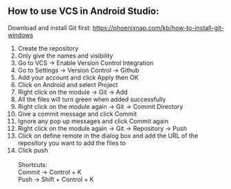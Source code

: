 ## How to use VCS in Android Studio:

Download and install Git first:
https://phoenixnap.com/kb/how-to-install-git-windows

1. Create the repository
2. Only give the names and visibility
3. Go to VCS -> Enable Version Control Integration
4. Go to Settings -> Version Control -> Github
5. Add your account and click Apply then OK
6. Click on Android and select Project
7. Right click on the module -> Git -> Add
8. All the files will turn green when added successfully
9. Right click on the module again -> Git -> Commit Directory
10. Give a commit message and click Commit
11. Ignore any pop up messages and click Commit again
12. Right click on the module again -> Git -> Repository -> Push
13. Click on define remote in the dialog box and add the URL of the repository you want to add the files to
14. Click push
 <br><br>
Shortcuts: <br>
Commit -> Control + K<br>
Push -> Shift + Control + K

